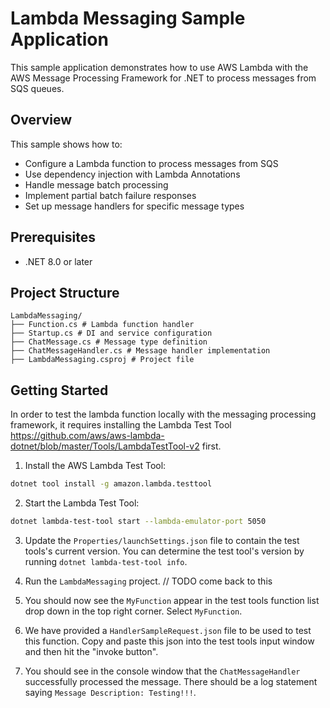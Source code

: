 # Lambda Messaging Sample Application

This sample application demonstrates how to use AWS Lambda with the AWS Message Processing Framework for .NET to process messages from SQS queues.

## Overview

This sample shows how to:
- Configure a Lambda function to process messages from SQS
- Use dependency injection with Lambda Annotations
- Handle message batch processing
- Implement partial batch failure responses
- Set up message handlers for specific message types

## Prerequisites

- .NET 8.0 or later


## Project Structure

```
LambdaMessaging/
├── Function.cs # Lambda function handler
├── Startup.cs # DI and service configuration
├── ChatMessage.cs # Message type definition
├── ChatMessageHandler.cs # Message handler implementation
├── LambdaMessaging.csproj # Project file
```


## Getting Started

In order to test the lambda function locally with the messaging processing framework, it requires installing the Lambda Test Tool https://github.com/aws/aws-lambda-dotnet/blob/master/Tools/LambdaTestTool-v2 first.

1. Install the AWS Lambda Test Tool:
```bash
dotnet tool install -g amazon.lambda.testtool
```

2. Start the Lambda Test Tool:

```bash
dotnet lambda-test-tool start --lambda-emulator-port 5050
```

3. Update the `Properties/launchSettings.json` file to contain the test tools's current version. You can determine the test tool's version by running `dotnet lambda-test-tool info`.

4. Run the `LambdaMessaging` project. // TODO come back to this

5. You should now see the `MyFunction` appear in the test tools function list drop down in the top right corner. Select `MyFunction`.

6. We have provided a `HandlerSampleRequest.json` file to be used to test this function. Copy and paste this json into the test tools input window and then hit the "invoke button".

7. You should see in the console window that the `ChatMessageHandler` successfully processed the message. There should be a log statement saying `Message Description: Testing!!!`.
